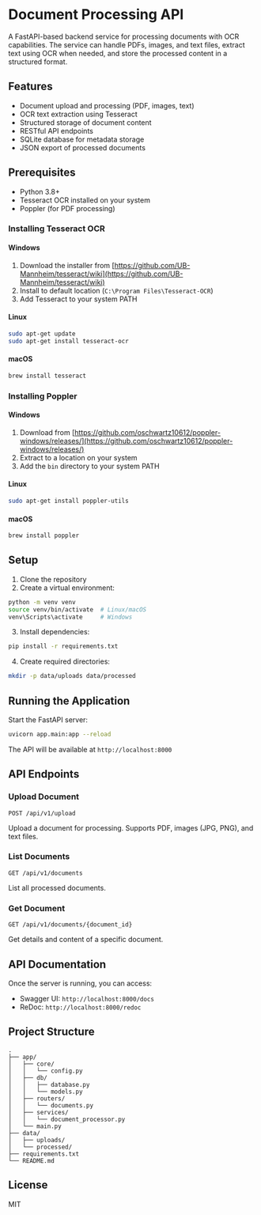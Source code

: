 # Document Processing API

A FastAPI-based backend service for processing documents with OCR capabilities. The service can handle PDFs, images, and text files, extract text using OCR when needed, and store the processed content in a structured format.

## Features

- Document upload and processing (PDF, images, text)
- OCR text extraction using Tesseract
- Structured storage of document content
- RESTful API endpoints
- SQLite database for metadata storage
- JSON export of processed documents

## Prerequisites

- Python 3.8+
- Tesseract OCR installed on your system
- Poppler (for PDF processing)

### Installing Tesseract OCR

#### Windows
1. Download the installer from [https://github.com/UB-Mannheim/tesseract/wiki](https://github.com/UB-Mannheim/tesseract/wiki)
2. Install to default location (`C:\Program Files\Tesseract-OCR`)
3. Add Tesseract to your system PATH

#### Linux
```bash
sudo apt-get update
sudo apt-get install tesseract-ocr
```

#### macOS
```bash
brew install tesseract
```

### Installing Poppler

#### Windows
1. Download from [https://github.com/oschwartz10612/poppler-windows/releases/](https://github.com/oschwartz10612/poppler-windows/releases/)
2. Extract to a location on your system
3. Add the `bin` directory to your system PATH

#### Linux
```bash
sudo apt-get install poppler-utils
```

#### macOS
```bash
brew install poppler
```

## Setup

1. Clone the repository
2. Create a virtual environment:
```bash
python -m venv venv
source venv/bin/activate  # Linux/macOS
venv\Scripts\activate     # Windows
```

3. Install dependencies:
```bash
pip install -r requirements.txt
```

4. Create required directories:
```bash
mkdir -p data/uploads data/processed
```

## Running the Application

Start the FastAPI server:
```bash
uvicorn app.main:app --reload
```

The API will be available at `http://localhost:8000`

## API Endpoints

### Upload Document
```
POST /api/v1/upload
```
Upload a document for processing. Supports PDF, images (JPG, PNG), and text files.

### List Documents
```
GET /api/v1/documents
```
List all processed documents.

### Get Document
```
GET /api/v1/documents/{document_id}
```
Get details and content of a specific document.

## API Documentation

Once the server is running, you can access:
- Swagger UI: `http://localhost:8000/docs`
- ReDoc: `http://localhost:8000/redoc`

## Project Structure

```
.
├── app/
│   ├── core/
│   │   └── config.py
│   ├── db/
│   │   ├── database.py
│   │   └── models.py
│   ├── routers/
│   │   └── documents.py
│   ├── services/
│   │   └── document_processor.py
│   └── main.py
├── data/
│   ├── uploads/
│   └── processed/
├── requirements.txt
└── README.md
```

## License

MIT 